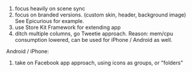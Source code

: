 1. focus heavily on scene sync
2. focus on branded versions. (custom skin, header, background image) See Epicurious for example.
3. use Store Kit Framework for extending app
4. ditch multiple columns, go Tweetie approach. Reason: mem/cpu consumption lowered, can be used for iPhone / Android as well.


Android / iPhone:

1. take on Facebook app approach, using icons as groups, or "folders"
